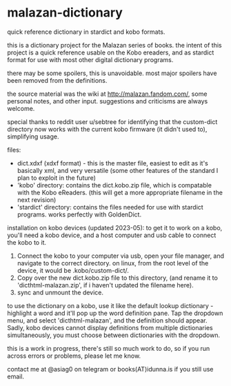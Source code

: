 # malazan-dictionary
quick reference dictionary in stardict and kobo formats.

this is a dictionary project for the Malazan series of books.  the intent of this project is a quick reference usable on the Kobo ereaders, and as stardict format for use with most other digital dictionary programs.

there may be some spoilers, this is unavoidable.  most major spoilers have been removed from the definitions.

the source material was the wiki at http://malazan.fandom.com/, some personal notes, and other input.  suggestions and criticisms are always welcome.

special thanks to reddit user u/sebtree for identifying that the custom-dict directory now works with the current kobo firmware (it didn't used to), simplifying usage.

files:
   - dict.xdxf (xdxf format) - this is the master file, easiest to edit as it's
     basically xml, and very versatile (some other features of the standard I plan to
     exploit in the future)
   - 'kobo' directory: contains the dict.kobo.zip file, which is compatable with the Kobo eReaders. (this will get a more appropriate filename in the next revision)
   - 'stardict' directory: contains the files needed for use with stardict programs.  works perfectly with GoldenDict.

installation on kobo devices (updated 2023-05):
   to get it to work on a kobo, you'll need a kobo device, and a host computer and usb cable to connect the kobo to it.
   
   1. Connect the kobo to your computer via usb, open your file manager, and navigate to the correct directory.  on linux, from the root level of the device, it would be .kobo/custom-dict/.
   2. Copy over the new dict.kobo.zip file to this directory, (and rename it to 'dicthtml-malazan.zip', if i haven't updated the filename here).
   3. sync and unmount the device.

to use the dictionary on a kobo, use it like the default lookup dictionary - highlight a word and it'll pop up the word definition pane.  Tap the dropdown menu, and select 'dicthtml-malazan', and the definition should appear.  Sadly, kobo devices cannot display definitions from multiple dictionaries simultaneously, you must choose between dictionaries with the dropdown.

this is a work in progress, there's still so much work to do, so if you run
across errors or problems, please let me know.

contact me at @asiag0 on telegram or books(AT)idunna.is if you still use email.
